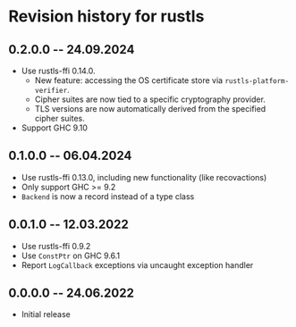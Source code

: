 # Revision history for rustls

## 0.2.0.0 -- 24.09.2024

 * Use rustls-ffi 0.14.0.
    * New feature: accessing the OS certificate store via
      `rustls-platform-verifier`.
    * Cipher suites are now tied to a specific cryptography provider.
    * TLS versions are now automatically derived from the specified cipher
      suites.
 * Support GHC 9.10

## 0.1.0.0 -- 06.04.2024

 * Use rustls-ffi 0.13.0, including new functionality (like recovactions)
 * Only support GHC >= 9.2
 * `Backend` is now a record instead of a type class

## 0.0.1.0 -- 12.03.2022

 * Use rustls-ffi 0.9.2
 * Use `ConstPtr` on GHC 9.6.1
 * Report `LogCallback` exceptions via uncaught exception handler

## 0.0.0.0 -- 24.06.2022

 * Initial release
